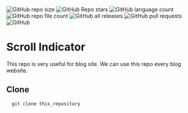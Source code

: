![GitHub repo size](https://img.shields.io/github/repo-size/devmdmohiuddin/scroll-indicator)
![GitHub Repo stars](https://img.shields.io/github/stars/devmdmohiuddin/scroll-indicator)
![GitHub language count](https://img.shields.io/github/languages/count/devmdmohiuddin/scroll-indicator)
![GitHub repo file count](https://img.shields.io/github/directory-file-count/devmdmohiuddin/scroll-indicator)
![GitHub all releases](https://img.shields.io/github/downloads/devmdmohiuddin/scroll-indicator/total)
![GitHub pull requests](https://img.shields.io/github/issues-pr/devmdmohiuddin/scroll-indicator)
![GitHub](https://img.shields.io/github/license/devmdmohiuddin/scroll-indicator)

# Scroll Indicator

This repo is very useful for blog site. We can use this repo every blog website. 

## Clone

```
  git clone this_repository
```